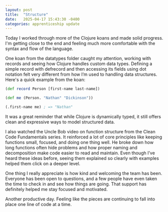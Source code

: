 ```yaml
---
layout: post
title:  "Structure"
date:   2025-04-17 15:43:30 -0400
categories: apprenticeship update
---
```

Today I worked through more of the Clojure koans and made solid progress. I'm getting
close to the end and feeling much more comfortable with the syntax and flow of the language.

One koan from the datatypes folder caught my attention, working with records and seeing how
Clojure handles custom data types. Defining a simple record with defrecord and then accessing
its fields using dot notation felt very different from how I’m used to handling data structures.
Here's a quick example from the koan:
```clojure
(def record Person [first-name last-name])

(def me (Person. "Nathan" "Dickinson"))

(.first-name me) ; => "Nathan"
```


It was a great reminder that while Clojure is dynamically typed, it still offers clean and
expressive ways to model structured data.

I also watched the Uncle Bob video on function structure from the Clean Code Fundamentals series.
It reinforced a lot of core principles like keeping functions small, focused, and doing one thing
well. He broke down how long functions often hide problems and how proper naming and
decomposition make code easier to read and maintain. Even though I’ve heard these ideas before,
seeing them explained so clearly with examples helped them click on a deeper level.

One thing I really appreciate is how kind and welcoming the team has been. Everyone has been
open to questions, and a few people have even taken the time to check in and see how things
are going. That support has definitely helped me stay focused and motivated.

Another productive day. Feeling like the pieces are continuing to fall into place one line
of code at a time.
